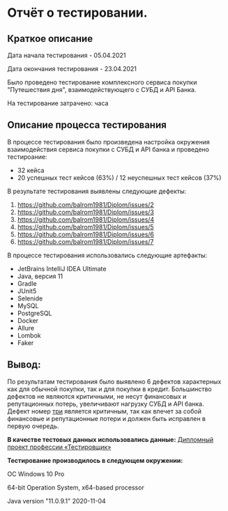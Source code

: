 # Отчёт о тестировании.
## Краткое описание

Дата начала тестирования - 05.04.2021

Дата окончания тестирования - 23.04.2021

Было проведено тестирование комплексного сервиса покупки "Путешествия дня", взаимодействующего с СУБД и API Банка.

На тестирование затрачено: часа

## Описание процесса тестирования
В процессе тестирования было произведена настройка окружения взаимодействия сервиса покупки с СУБД и API банка и проведено тестироание:

* 32 кейса
* 20 успешных тест кейсов (63%) / 12 неуспешных тест кейсов (37%)

В результате тестирования выявлены следующие дефекты:

1. https://github.com/balrom1981/Diplom/issues/2
1. https://github.com/balrom1981/Diplom/issues/3
1. https://github.com/balrom1981/Diplom/issues/4
1. https://github.com/balrom1981/Diplom/issues/5
1. https://github.com/balrom1981/Diplom/issues/6
1. https://github.com/balrom1981/Diplom/issues/7

В процессе тестирования использовались следующие артефакты:
* JetBrains IntelliJ IDEA Ultimate
* Java, версия 11
* Gradle
* JUnit5
* Selenide
* MySQL
* PostgreSQL
* Docker
* Allure
* Lombok
* Faker

## Вывод:
По результатам тестирования было выявлено 6 дефектов характерных как для обычной покупки, так и для покупки в кредит. Большинство дефектов не являются критичными, не несут финансовых и репутационных потерь, увеличивают нагрузку СУБД и API банка. Дефект номер [три](https://github.com/balrom1981/Diplom/issues/4) является критичным, так как влечет за собой финансовые и репутационные потери и должен быть исправлен в первую очередь.

**В качестве тестовых данных использовались данные:**
[Дипломный проект профессии «Тестировщик»](https://github.com/netology-code/qa-diploma)

**Тестирование производилось в следующем окружении:**

OC Windows 10 Pro

64-bit Operation System, x64-based processor

Java version "11.0.9.1" 2020-11-04
